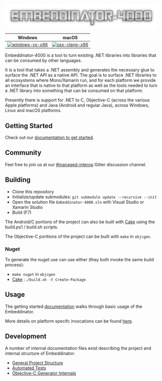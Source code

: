 ![Embeddinator-4000 Logo](e4000-logo.png)

| Windows                   | macOS                       |
|---------------------------|-----------------------------|
| [![windows-vs-x86][1]][2] | [![osx-clang-x86][3]][4]

[1]: https://ci.appveyor.com/api/projects/status/lnmi5dh2ukm1n79o/branch/master?svg=true
[2]: https://ci.appveyor.com/project/tritao/embeddinator-4000/branch/master
[3]: https://travis-ci.org/mono/Embeddinator-4000.svg?branch=master
[4]: https://travis-ci.org/mono/Embeddinator-4000

Embeddinator-4000 is a tool to turn existing .NET libraries into
libraries that can be consumed by other languages.   

It is a tool that takes a .NET assembly and generates the necessary
glue to surface the .NET API as a native API.   The goal is to surface
.NET libraries to all ecosystems where Mono/Xamarin run, and for each
platform we provide an interface that is native to that platform as well
as the tools needed to turn a .NET library into something that can be 
consumed on that platform.

Presently there is support for .NET to C, Objective-C (across the various Apple platforms)
and Java (Android and regular Java), across Windows, Linux and macOS platforms.

## Getting Started

Check out our [documentation to get started](https://mono.github.io/Embeddinator-4000/).

## Community

Feel free to join us at our [#managed-interop](https://gitter.im/managed-interop) Gitter discussion channel.

## Building

- Clone this repository 
- Initialize/update submodules: `git submodule update --recursive --init`
- Open the solution file `Embeddinator-4000.sln` with Visual Studio or Xamarin Studio 
- Build (F7)

The Android/C portions of the project can also be built with [Cake](https://cakebuild.net/) using the build.ps1 / build.sh scripts.

The Objective-C poritions of the project can be built with `make` in `objcgen`.

### Nuget

To generate the nuget use can use either (they both invoke the same build process):

- `make nuget` in `objcgen`
- [Cake](https://cakebuild.net/) :`./build.sh -t Create-Package`


## Usage

The getting started [documentation](https://mono.github.io/Embeddinator-4000/) walks through basic usage of the Embeddinator. 

More details on platform specifc invocations can be found [here](Usage.md).


## Development

A number of internal documentation files exist describing the project and internal structure of Embeddinator:

- [General Project Structure](ProjectStructure.md)
- [Automated Tests](tests/Tests.md)
- [Objective-C Generator Internals](objcgen/Internals.md)
